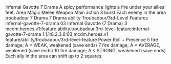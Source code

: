 <ability>
  <name>Infernal Gavotte</name>
  <cost>7 Drama</cost>
  <flavor>A spicy performance lights a fire under your allies&apos; feet.</flavor>
  <keywords>
    <keyword>Area</keyword>
    <keyword>Magic</keyword>
    <keyword>Melee</keyword>
    <keyword>Weapon</keyword>
  </keywords>
  <type>Main action</type>
  <distance>3 burst</distance>
  <target>Each enemy in the area</target>
  <metadata>
    <class>troubadour</class>
    <cost>7 Drama</cost>
    <cost_amount>7</cost_amount>
    <cost_resource>Drama</cost_resource>
    <feature_type>ability</feature_type>
    <file_dpath>Troubadour/3rd-Level Features</file_dpath>
    <item_id>infernal-gavotte-7-drama</item_id>
    <item_index>03</item_index>
    <item_name>Infernal Gavotte (7 Drama)</item_name>
    <level>3</level>
    <scc>mcdm.heroes.v1:feature.ability.troubadour.3rd-level-feature:infernal-gavotte-7-drama</scc>
    <scdc>1.1.1:8.2.3.6:03</scdc>
    <source>mcdm.heroes.v1</source>
    <type>feature/ability/troubadour/3rd-level-feature</type>
  </metadata>
  <effects>
    <effect type="roll">
      <roll>Power Roll + Presence</roll>
      <t1>5 fire damage; A &lt; WEAK, weakened (save ends)</t1>
      <t2>7 fire damage; A &lt; AVERAGE, weakened (save ends)</t2>
      <t3>10 fire damage; A &lt; STRONG, weakened (save ends)</t3>
    </effect>
    <effect type="mundane">Each ally in the area can shift up to 2 squares.</effect>
  </effects>
</ability>
